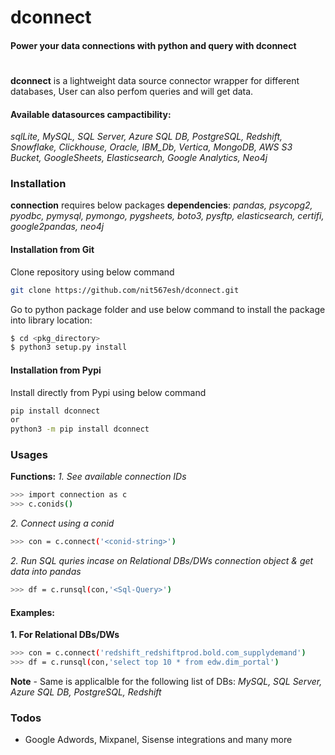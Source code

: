 # **dconnect** 
#### Power your data connections with python and query with dconnect
#
**dconnect** is a lightweight data source connector wrapper for different databases, User can also perfom queries and will get data.
#### Available datasources campactibility:
*sqlLite, MySQL, SQL Server, Azure SQL DB, PostgreSQL, Redshift, Snowflake, Clickhouse, Oracle, IBM_Db, Vertica, MongoDB, AWS S3 Bucket, GoogleSheets, Elasticsearch, Google Analytics, Neo4j*
### Installation
**connection** requires below packages **dependencies**:
*pandas, psycopg2, pyodbc, pymysql, pymongo, pygsheets, boto3, pysftp, elasticsearch, certifi, google2pandas, neo4j*
#### Installation from Git
Clone repository using below command
```sh
git clone https://github.com/nit567esh/dconnect.git
```
Go to python package folder and use below command to install the package into library location:

```sh
$ cd <pkg_directory>
$ python3 setup.py install
```
#### Installation from Pypi
Install directly from Pypi using below command
```sh
pip install dconnect 
or
python3 -m pip install dconnect
```
### Usages
**Functions:**
*1. See available connection IDs*
```sh
>>> import connection as c
>>> c.conids()
```
*2. Connect using a conid*
```sh
>>> con = c.connect('<conid-string>')
```
*2. Run SQL quries incase on Relational DBs/DWs connection object & get data into pandas*
```sh
>>> df = c.runsql(con,'<Sql-Query>')
```
#### Examples:
**1. For Relational DBs/DWs**
```sh
>>> con = c.connect('redshift_redshiftprod.bold.com_supplydemand')
>>> df = c.runsql(con,'select top 10 * from edw.dim_portal')
```
**Note** - Same is applicalble for the following list of DBs: *MySQL, SQL Server, Azure SQL DB, PostgreSQL, Redshift* 

### Todos
 - Google Adwords, Mixpanel, Sisense integrations and many more
